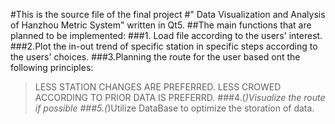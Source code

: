
#This is the source file of the final project
#" Data Visualization and Analysis of Hanzhou Metric System" written in Qt5.
##The main functions that are planned to be implemented:
###1. Load file according to the users' interest.
###2.Plot the in-out trend of specific station in specific steps according to the users' choices.
###3.Planning the route for the user based ont the following principles:
>LESS STATION CHANGES ARE PREFERRED.
>LESS CROWED ACCORDING TO PRIOR DATA IS PREFERRD.
###4.(*)Visualize the route if possible 
###5.(*)Utilize DataBase to optimize the storation of data.
